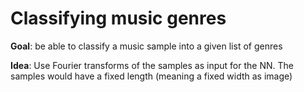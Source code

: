 # Classifying music genres

**Goal**: be able to classify a music sample into a given list of genres

**Idea**: Use Fourier transforms of the samples as input for the NN. The samples would have a fixed length (meaning a fixed width as image)
